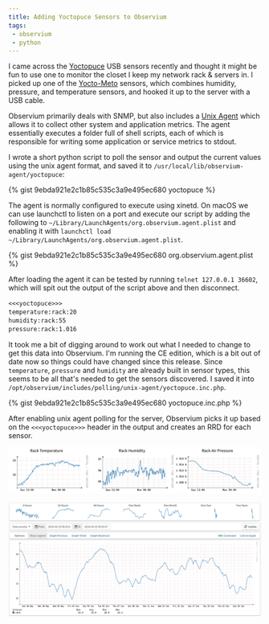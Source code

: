 ```yaml
---
title: Adding Yoctopuce Sensors to Observium
tags: 
 - observium
 - python
---
```


I came across the [Yoctopuce](https://www.yoctopuce.com/) USB sensors recently and thought it might be fun to use one to monitor the closet I keep my network rack & servers in. I picked up one of the [Yocto-Meto](https://www.yoctopuce.com/EN/products/usb-environmental-sensors/yocto-meteo) sensors, which combines humidity, pressure, and temperature sensors, and hooked it up to the server with a USB cable. 

Observium primarily deals with SNMP, but also includes a [Unix Agent](http://docs.observium.org/unix_agent/) which allows it to collect other system and application metrics. The agent essentially executes a folder full of shell scripts, each of which is responsible for writing some application or service metrics to stdout. 

I wrote a short python script to poll the sensor and output the current values using the unix agent format, and saved it to `/usr/local/lib/observium-agent/yoctopuce`:

{% gist 9ebda921e2c1b85c535c3a9e495ec680 yoctopuce %}

The agent is normally configured to execute using xinetd. On macOS we can use launchctl to listen on a port and execute our script by adding the following to `~/Library/LaunchAgents/org.observium.agent.plist` and enabling it with `launchctl load ~/Library/LaunchAgents/org.observium.agent.plist`.

{% gist 9ebda921e2c1b85c535c3a9e495ec680 org.observium.agent.plist %}

After loading the agent it can be tested by running `telnet 127.0.0.1 36602`, which will spit out the output of the script above and then disconnect.

```txt
<<<yoctopuce>>>
temperature:rack:20
humidity:rack:55
pressure:rack:1.016
```

It took me a bit of digging around to work out what I needed to change to get this data into Observium. I'm running the CE edition, which is a bit out of date now so things could have changed since this release. Since `temperature`, `pressure` and `humidity` are already built in sensor types, this seems to be all that's needed to get the sensors discovered. I saved it into `/opt/observium/includes/polling/unix-agent/yoctopuce.inc.php`.

{% gist 9ebda921e2c1b85c535c3a9e495ec680 yoctopuce.inc.php %}

After enabling unix agent polling for the server, Observium picks it up based on the `<<<yoctopuce>>>` header in the output and creates an RRD for each sensor.

![Observium Minigraphs](/assets/images/posts/charts.png)

![Temperature Detail](/assets/images/posts/charts-big.png)